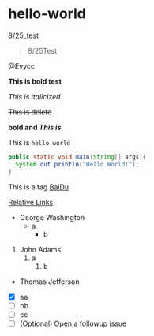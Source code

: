 # hello-world
8/25_test

> 8/25Test

@Evycc

**This is bold test**

*This is italicized*

~~This is delete~~

**bold and _This is_**

This is `hello world`

```java
public static void main(String[] args){
  System.out.println("Hello World!");  
}
```

This is a tag [BaiDu](www.baidu.com)

[Relative Links](hello-world/README.md)

- George Washington
    - a
        - b
1. John Adams
    1. a
        1. b
- Thomas Jefferson

- [x] aa
- [ ] bb
- [ ] cc
- [ ] \(Optional) Open a followup issue

